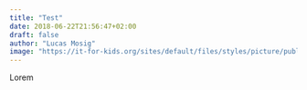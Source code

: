 ```yaml
---
title: "Test"
date: 2018-06-22T21:56:47+02:00
draft: false
author: "Lucas Mosig"
image: "https://it-for-kids.org/sites/default/files/styles/picture/public/DieIdee.png?itok=tDCv66LN"
---
```


Lorem
